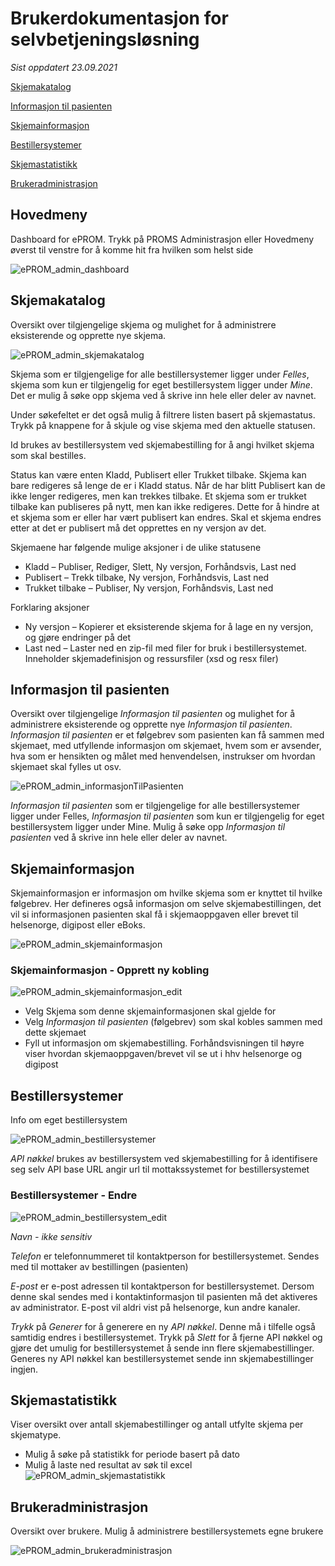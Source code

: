 # Brukerdokumentasjon for selvbetjeningsløsning

*Sist oppdatert 23.09.2021*

[Skjemakatalog](#skjemakatalog)

[Informasjon til pasienten](#informasjon-til-pasienten)

[Skjemainformasjon](#skjemainformasjon)

[Bestillersystemer](#bestillersystemer)

[Skjemastatistikk](#skjemastatistikk)

[Brukeradministrasjon](#brukeradministrasjon)


## Hovedmeny
Dashboard for ePROM. Trykk på PROMS Administrasjon eller Hovedmeny øverst til venstre for å komme hit fra hvilken som helst side
 
![ePROM_admin_dashboard](img/ePROM_admin_dashboard.PNG)


## Skjemakatalog
Oversikt over tilgjengelige skjema og mulighet for å administrere eksisterende og opprette nye skjema.

![ePROM_admin_skjemakatalog](img/ePROM_admin_skjemakatalog.png)

Skjema som er tilgjengelige for alle bestillersystemer ligger under *Felles*, skjema som kun er tilgjengelig for eget bestillersystem ligger under *Mine*. Det er mulig å søke opp skjema ved å skrive inn hele eller deler av navnet.

Under søkefeltet er det også mulig å filtrere listen basert på skjemastatus. Trykk på knappene for å skjule og vise skjema med den aktuelle statusen.

Id brukes av bestillersystem ved skjemabestilling for å angi hvilket skjema som skal bestilles.

Status kan være enten Kladd, Publisert eller Trukket tilbake. Skjema kan bare redigeres så lenge de er i Kladd status. Når de har blitt Publisert kan de ikke lenger redigeres, men kan trekkes tilbake. Et skjema som er trukket tilbake kan publiseres på nytt, men kan ikke redigeres. Dette for å hindre at et skjema som er eller har vært publisert kan endres. Skal et skjema endres etter at det er publisert må det opprettes en ny versjon av det.

Skjemaene har følgende mulige aksjoner i de ulike statusene
*	Kladd – Publiser, Rediger, Slett, Ny versjon, Forhåndsvis, Last ned
*	Publisert – Trekk tilbake, Ny versjon, Forhåndsvis, Last ned
*	Trukket tilbake – Publiser, Ny versjon, Forhåndsvis, Last ned

Forklaring aksjoner
*	Ny versjon – Kopierer et eksisterende skjema for å lage en ny versjon, og gjøre endringer på det
*	Last ned – Laster ned en zip-fil med filer for bruk i bestillersystemet. Inneholder skjemadefinisjon og ressursfiler (xsd og resx filer)



## Informasjon til pasienten
Oversikt over tilgjengelige *Informasjon til pasienten* og mulighet for å administrere eksisterende og opprette nye *Informasjon til pasienten*.
*Informasjon til pasienten* er et følgebrev som pasienten kan få sammen med skjemaet, med utfyllende informasjon om skjemaet, hvem som er avsender, hva som er hensikten og målet med henvendelsen, instrukser om hvordan skjemaet skal fylles ut osv.

![ePROM_admin_informasjonTilPasienten](img/ePROM_admin_informasjonTilPasienten.png)

*Informasjon til pasienten* som er tilgjengelige for alle bestillersystemer ligger under Felles, *Informasjon til pasienten* som kun er tilgjengelig for eget bestillersystem ligger under Mine. Mulig å søke opp *Informasjon til pasienten* ved å skrive inn hele eller deler av navnet. 



## Skjemainformasjon
Skjemainformasjon er informasjon om hvilke skjema som er knyttet til hvilke følgebrev.
Her defineres også informasjon om selve skjemabestillingen, det vil si informasjonen pasienten skal få i skjemaoppgaven eller brevet til helsenorge, digipost eller eBoks. 

![ePROM_admin_skjemainformasjon](img/ePROM_admin_skjemainformasjon.png)


### Skjemainformasjon - Opprett ny kobling

![ePROM_admin_skjemainformasjon_edit](img/ePROM_admin_skjemainformasjon_edit.png)

- Velg Skjema som denne skjemainformasjonen skal gjelde for
- Velg *Informasjon til pasienten* (følgebrev) som skal kobles sammen med dette skjemaet
- Fyll ut informasjon om skjemabestilling. Forhåndsvisningen til høyre viser hvordan skjemaoppgaven/brevet vil se ut i hhv helsenorge og digipost


## Bestillersystemer
Info om eget bestillersystem

![ePROM_admin_bestillersystemer](img/ePROM_admin_bestillersystemer.png)

*API nøkkel* brukes av bestillersystem ved skjemabestilling for å identifisere seg selv
API base URL angir url til mottakssystemet for bestillersystemet



### Bestillersystemer - Endre

![ePROM_admin_bestillersystem_edit](img/ePROM_admin_bestillersystem_edit.png)

*Navn - ikke sensitiv*

*Telefon* er telefonnummeret til kontaktperson for bestillersystemet. Sendes med til mottaker av bestillingen (pasienten)

*E-post* er e-post adressen til kontaktperson for bestillersystemet. Dersom denne skal sendes med i kontaktinformasjon til pasienten må det aktiveres av administrator. E-post vil aldri vist på helsenorge, kun andre kanaler.

*Trykk* på *Generer* for å generere en ny *API nøkkel*. Denne må i tilfelle også samtidig endres i bestillersystemet. Trykk på *Slett* for å fjerne API nøkkel og gjøre det umulig for bestillersystemet å sende inn flere skjemabestillinger. Generes ny API nøkkel kan bestillersystemet sende inn skjemabestillinger ingjen.



## Skjemastatistikk
Viser oversikt over antall skjemabestillinger og antall utfylte skjema per skjematype. 
 - Mulig å søke på statistikk for periode basert på dato
 - Mulig å laste ned resultat av søk til excel
![ePROM_admin_skjemastatistikk](img/ePROM_admin_skjemastatistikk.png)



## Brukeradministrasjon
Oversikt over brukere. Mulig å administrere bestillersystemets egne brukere

![ePROM_admin_brukeradministrasjon](img/ePROM_admin_brukeradministrasjon.png)
